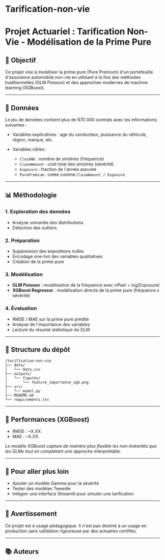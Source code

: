 # Tarification-non-vie
# Projet Actuariel : Tarification Non-Vie - Modélisation de la Prime Pure

## 🌟 Objectif

Ce projet vise à modéliser la prime pure (Pure Premium) d'un portefeuille d'assurance automobile non-vie en utilisant à la fois des méthodes traditionnelles (GLM Poisson) et des approches modernes de machine learning (XGBoost).

---

## 📂 Données

Le jeu de données contient plus de 670 000 contrats avec les informations suivantes :

* Variables explicatives : age du conducteur, puissance du véhicule, région, marque, etc.
* Variables cibles :

  * `ClaimNb` : nombre de sinistres (fréquence)
  * `ClaimAmount` : coût total des sinistres (sévérité)
  * `Exposure` : fraction de l'année assurée
  * `PurePremium` : créée comme `ClaimAmount / Exposure`

---

## 📊 Méthodologie

### 1. Exploration des données

* Analyse univariée des distributions
* Détection des outliers

### 2. Préparation

* Suppression des expositions nulles
* Encodage one-hot des variables qualitatives
* Création de la prime pure

### 3. Modélisation

* **GLM Poisson** : modélisation de la fréquence avec offset = log(Exposure)
* **XGBoost Regressor** : modélisation directe de la prime pure (fréquence x sévérité)

### 4. Évaluation

* RMSE / MAE sur la prime pure prédite
* Analyse de l'importance des variables
* Lecture du résumé statistique du GLM

---

## 📙 Structure du dépôt

```
/tarification-non-vie
├── data/
│   └── data.csv
├── outputs/
│   └── figures/
│       └── feature_importance_xgb.png
├── src/
│   └── model.py
├── README.md
└── requirements.txt
```

---

## 🎯 Performances (XGBoost)

* RMSE : \~X.XX
* MAE  : \~X.XX

*Le modèle XGBoost capture de manière plus flexible les non-linéarités que les GLMs tout en complétant une approche interprétable.*

---

## 🚀 Pour aller plus loin

* Ajouter un modèle Gamma pour la sévérité
* Tester des modèles Tweedie
* Intégrer une interface Streamlit pour simuler une tarification

---

## 🚫 Avertissement

Ce projet est à usage pédagogique. Il n'est pas destiné à un usage en production sans validation rigoureuse par des actuaires certifiés.

---

## 📚 Auteurs
